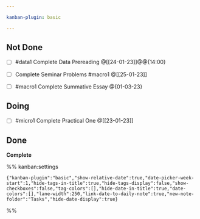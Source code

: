 ```yaml
---

kanban-plugin: basic

---
```


## Not Done

- [ ] #data1 Complete Data Prereading @[[24-01-23]]@@{14:00}
- [ ] Complete Seminar Problems #macro1 @[[25-01-23]]
- [ ] #macro1 Complete Summative Essay @{01-03-23}


## Doing

- [ ] #micro1 Complete Practical One @[[23-01-23]]


## Done

**Complete**




%% kanban:settings
```
{"kanban-plugin":"basic","show-relative-date":true,"date-picker-week-start":1,"hide-tags-in-title":true,"hide-tags-display":false,"show-checkboxes":false,"tag-colors":[],"hide-date-in-title":true,"date-colors":[],"lane-width":250,"link-date-to-daily-note":true,"new-note-folder":"Tasks","hide-date-display":true}
```
%%